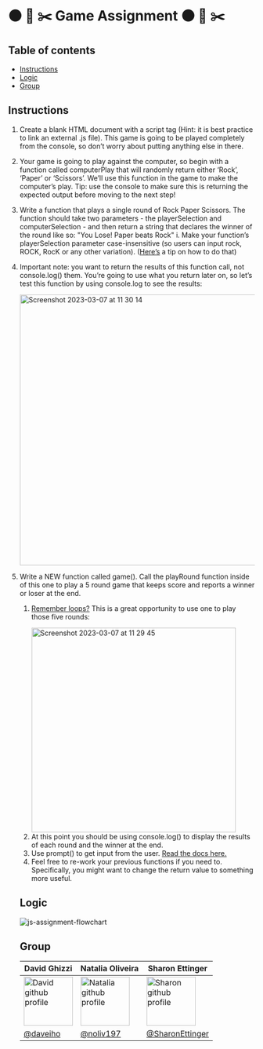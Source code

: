 # :black_circle: :scroll: :scissors: Game Assignment :black_circle: :scroll: :scissors:

## Table of contents
- [Instructions](#instructions)
- [Logic](#logic)
- [Group](#group)

## Instructions 
<ol>
  <li><p>Create a blank HTML document with a script tag (Hint: it is best practice to link an
external .js file). This game is going to be played completely from the console, so don’t
worry about putting anything else in there.</p></li>
  <li><p>Your game is going to play against the computer, so begin with a function called
computerPlay that will randomly return either ‘Rock’, ‘Paper’ or ‘Scissors’. We’ll use this
function in the game to make the computer’s play. Tip: use the console to make sure this
    is returning the expected output before moving to the next step!</p></li>
  <li><p>Write a function that plays a single round of Rock Paper Scissors. The function should
take two parameters - the playerSelection and computerSelection - and then return a
string that declares the winner of the round like so: "You Lose! Paper beats Rock"
i. Make your function’s playerSelection parameter case-insensitive (so users can
input rock, ROCK, RocK or any other variation). (<a href="https://gomakethings.com/converting-strings-to-uppercase-and-lowercase-with-vanilla-javascript/" target="_blank">Here’s</a> a tip on how to do that)</p></li>
  <li>
    <p>Important note: you want to return the results of this function call, not console.log()
them. You’re going to use what you return later on, so let’s test this function by using
console.log to see the results:</p>
    <img width="552" alt="Screenshot 2023-03-07 at 11 30 14" src="https://user-images.githubusercontent.com/32480112/223396454-44d61b3a-d33a-446c-b4ba-397b138588aa.png">
  </li>
  <li>
    <p>Write a NEW function called game(). Call the playRound function inside of this one to play a 5 round game that keeps score and reports a winner or loser at the end.</p>
    <ol>
      <li>
        <p><a href="https://www.youtube.com/watch?v=s9wW2PpJsmQ" target="_blank">Remember loops?</a> This is a great opportunity to use one to play those five rounds:</p>
        <img width="417" alt="Screenshot 2023-03-07 at 11 29 45" src="https://user-images.githubusercontent.com/32480112/223396575-bc218852-7a69-40ed-b80a-6f2bdaa0ee49.png">
      </li>
      <li>At this point you should be using console.log() to display the results of each round and the winner at the end.</li>
      <li>Use prompt() to get input from the user. <a href="https://developer.mozilla.org/en-US/docs/Web/API/Window/prompt" target="_blank">Read the docs here.</a></li>
      <li> Feel free to re-work your previous functions if you need to. Specifically, you
      might want to change the return value to something more useful.
      </li>
  </li>
</ol>


## Logic

![js-assignment-flowchart](https://user-images.githubusercontent.com/32480112/223684788-aa7b4f3c-be10-44e1-80d7-aedfd901d545.png)

## Group
|David Ghizzi|Natalia Oliveira|Sharon Ettinger|
|------------|----------------|---------------|
|<img src="https://github.com/daveiho.png" alt="David github profile" width="100">|<img src="https://github.com/noliv197.png" alt="Natalia github profile" width="100">|<img src="https://github.com/SharonEttinger.png" alt="Sharon github profile" width="100">|
|[@daveiho](https://github.com/daveiho)|[@noliv197](https://github.com/noliv197)|[@SharonEttinger](https://github.com/SharonEttinger)|
